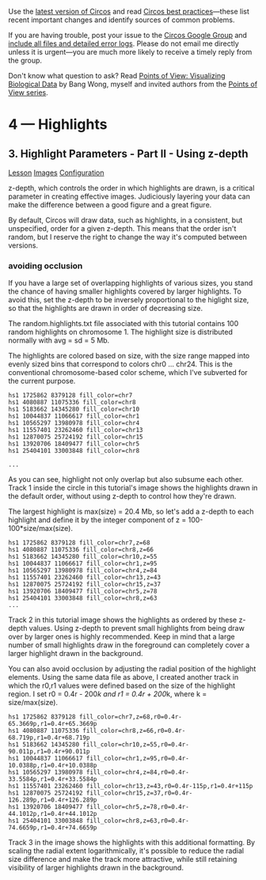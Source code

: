 Use the [latest version of Circos](/software/download/circos/) and read
[Circos best
practices](/documentation/tutorials/reference/best_practices/)—these list
recent important changes and identify sources of common problems.

If you are having trouble, post your issue to the [Circos Google
Group](https://groups.google.com/group/circos-data-visualization) and [include
all files and detailed error logs](/support/support/). Please do not email me
directly unless it is urgent—you are much more likely to receive a timely
reply from the group.

Don't know what question to ask? Read [Points of View: Visualizing Biological
Data](https://www.nature.com/nmeth/journal/v9/n12/full/nmeth.2258.html) by
Bang Wong, myself and invited authors from the [Points of View
series](https://mk.bcgsc.ca/pointsofview).

# 4 — Highlights

## 3\. Highlight Parameters - Part II - Using z-depth

[Lesson](/documentation/tutorials/highlights/z-depth/lesson)
[Images](/documentation/tutorials/highlights/z-depth/images)
[Configuration](/documentation/tutorials/highlights/z-depth/configuration)

z-depth, which controls the order in which highlights are drawn, is a critical
parameter in creating effective images. Judiciously layering your data can
make the difference between a good figure and a great figure.

By default, Circos will draw data, such as highlights, in a consistent, but
unspecified, order for a given z-depth. This means that the order isn't
random, but I reserve the right to change the way it's computed between
versions.

### avoiding occlusion

If you have a large set of overlapping highlights of various sizes, you stand
the chance of having smaller highlights covered by larger highlights. To avoid
this, set the z-depth to be inversely proportional to the higlight size, so
that the highlights are drawn in order of decreasing size.

The random.highlights.txt file associated with this tutorial contains 100
random highlights on chromosome 1. The highlight size is distributed normally
with avg = sd = 5 Mb.

The highlights are colored based on size, with the size range mapped into
evenly sized bins that correspond to colors chr0 ... chr24. This is the
conventional chromosome-based color scheme, which I've subverted for the
current purpose.

    
    
    hs1 1725862 8379128 fill_color=chr7
    hs1 4080887 11075336 fill_color=chr8
    hs1 5183662 14345280 fill_color=chr10
    hs1 10044837 11066617 fill_color=chr1
    hs1 10565297 13980978 fill_color=chr4
    hs1 11557401 23262460 fill_color=chr13
    hs1 12870075 25724192 fill_color=chr15
    hs1 13920706 18409477 fill_color=chr5
    hs1 25404101 33003848 fill_color=chr8
    
    ...
    

As you can see, highlight not only overlap but also subsume each other. Track
1 inside the circle in this tutorial's image shows the highlights drawn in the
default order, without using z-depth to control how they're drawn.

The largest highlight is max(size) = 20.4 Mb, so let's add a z-depth to each
highlight and define it by the integer component of z =
100-100*size/max(size).

    
    
    hs1 1725862 8379128 fill_color=chr7,z=68
    hs1 4080887 11075336 fill_color=chr8,z=66
    hs1 5183662 14345280 fill_color=chr10,z=55
    hs1 10044837 11066617 fill_color=chr1,z=95
    hs1 10565297 13980978 fill_color=chr4,z=84
    hs1 11557401 23262460 fill_color=chr13,z=43
    hs1 12870075 25724192 fill_color=chr15,z=37
    hs1 13920706 18409477 fill_color=chr5,z=78
    hs1 25404101 33003848 fill_color=chr8,z=63
    ...
    

Track 2 in this tutorial image shows the highlights as ordered by these
z-depth values. Using z-depth to prevent small highlights from being draw over
by larger ones is highly recommended. Keep in mind that a large number of
small highlights draw in the foreground can completely cover a larger
highlight drawn in the background.

You can also avoid occlusion by adjusting the radial position of the highlight
elements. Using the same data file as above, I created another track in which
the r0,r1 values were defined based on the size of the highlight region. I set
r0 = 0.4r - 200*k and r1 = 0.4r + 200*k, where k = size/max(size).

    
    
    hs1 1725862 8379128 fill_color=chr7,z=68,r0=0.4r-65.3669p,r1=0.4r+65.3669p
    hs1 4080887 11075336 fill_color=chr8,z=66,r0=0.4r-68.719p,r1=0.4r+68.719p
    hs1 5183662 14345280 fill_color=chr10,z=55,r0=0.4r-90.011p,r1=0.4r+90.011p
    hs1 10044837 11066617 fill_color=chr1,z=95,r0=0.4r-10.0388p,r1=0.4r+10.0388p
    hs1 10565297 13980978 fill_color=chr4,z=84,r0=0.4r-33.5584p,r1=0.4r+33.5584p
    hs1 11557401 23262460 fill_color=chr13,z=43,r0=0.4r-115p,r1=0.4r+115p
    hs1 12870075 25724192 fill_color=chr15,z=37,r0=0.4r-126.289p,r1=0.4r+126.289p
    hs1 13920706 18409477 fill_color=chr5,z=78,r0=0.4r-44.1012p,r1=0.4r+44.1012p
    hs1 25404101 33003848 fill_color=chr8,z=63,r0=0.4r-74.6659p,r1=0.4r+74.6659p
    

Track 3 in the image shows the highlights with this additional formatting. By
scaling the radial extent logarithmically, it's possible to reduce the radial
size difference and make the track more attractive, while still retaining
visibility of larger highlights drawn in the background.

